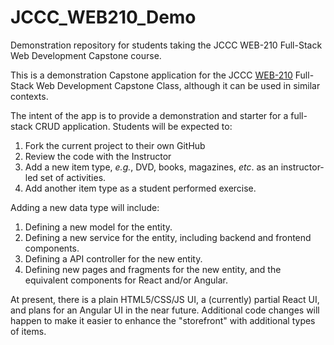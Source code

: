 # JCCC_WEB210_Demo
Demonstration repository for students taking the JCCC WEB-210 Full-Stack Web Development Capstone course.

This is a demonstration Capstone application for the JCCC [WEB-210](https://continuinged.jccc.edu/courses/detail/44810) Full-Stack Web Development Capstone Class, although it can be used in similar contexts.

The intent of the app is to provide a demonstration and starter for a full-stack CRUD application.  Students will be expected to:
1. Fork the current project to their own GitHub
2. Review the code with the Instructor
3. Add a new item type, _e.g._, DVD, books, magazines, _etc_. as an instructor-led set of activities.
4. Add another item type as a student performed exercise.

Adding a new data type will include:
1. Defining a new model for the entity.
2. Defining a new service for the entity, including backend and frontend components.
3. Defining a API controller for the new entity.
4. Defining new pages and fragments for the new entity, and the equivalent components for React and/or Angular.

At present, there is a plain HTML5/CSS/JS UI, a (currently) partial React UI, and plans for an Angular UI in the near future.  Additional code changes will happen to make it easier to enhance the "storefront" with additional types of items.
